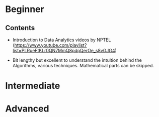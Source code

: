 # Beginner

## Contents

+ Introduction to Data Analytics videos by NPTEL (https://www.youtube.com/playlist?list=PLRueFtKLr0QN7MmQ8pdpQerOe_s8vGJG4) 
- Bit lengthy but excellent to understand the intuition behind the Algorithms, various techniques. Mathematical parts can be skipped.

# Intermediate

# Advanced
